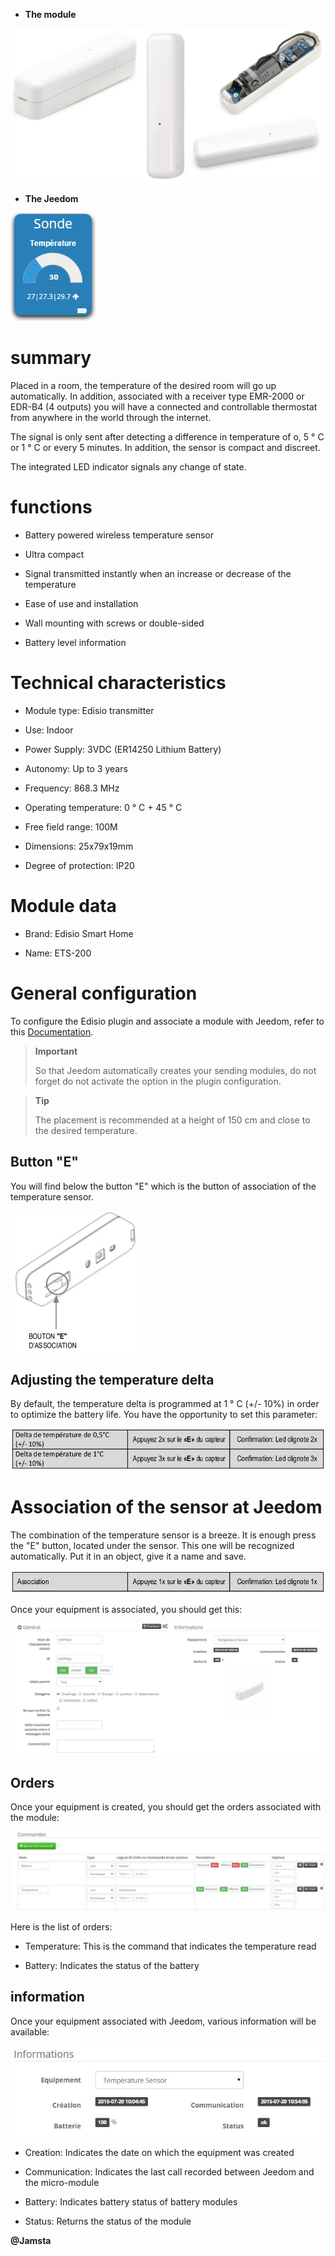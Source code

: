 -   **The module**

![ets200.module](../images/ets200/ets200.module.jpg)

-   **The Jeedom**

![ets200.vue defaut](../images/ets200/ets200.vue-defaut.jpg)

summary
======

Placed in a room, the temperature of the desired room will go up
automatically. In addition, associated with a receiver type EMR-2000 or
EDR-B4 (4 outputs) you will have a connected and controllable thermostat
from anywhere in the world through the internet.

The signal is only sent after detecting a difference in
temperature of o, 5 ° C or 1 ° C or every 5 minutes. In addition, the sensor
is compact and discreet.

The integrated LED indicator signals any change of state.

functions
=========

-   Battery powered wireless temperature sensor

-   Ultra compact

-   Signal transmitted instantly when an increase or decrease
    of the temperature

-   Ease of use and installation

-   Wall mounting with screws or double-sided

-   Battery level information

Technical characteristics
===========================

-   Module type: Edisio transmitter

-   Use: Indoor

-   Power Supply: 3VDC (ER14250 Lithium Battery)

-   Autonomy: Up to 3 years

-   Frequency: 868.3 MHz

-   Operating temperature: 0 ° C + 45 ° C

-   Free field range: 100M

-   Dimensions: 25x79x19mm

-   Degree of protection: IP20

Module data
=================

-   Brand: Edisio Smart Home

-   Name: ETS-200

General configuration
======================

To configure the Edisio plugin and associate a module with Jeedom,
refer to this
[Documentation](https://www.jeedom.fr/doc/documentation/plugins/edisio/fr_FR/edisio.html).

> **Important**
>
> So that Jeedom automatically creates your sending modules, do not forget
> do not activate the option in the plugin configuration.

> **Tip**
>
> The placement is recommended at a height of 150 cm and close to
> the desired temperature.

Button "E"
----------

You will find below the button "E" which is the button of association of the
temperature sensor.

![ets200.bouton e](../images/ets200/ets200.bouton-e.jpg)

Adjusting the temperature delta
-------------------------------

By default, the temperature delta is programmed at 1 ° C (+/- 10%) in order to
optimize the battery life. You have the opportunity to
set this parameter:

![ets200.delta](../images/ets200/ets200.delta.jpg)

Association of the sensor at Jeedom
===============================

The combination of the temperature sensor is a breeze. It is enough
press the "E" button, located under the sensor. This one will be
recognized automatically. Put it in an object, give it a name and
save.

![ets200.association](../images/ets200/ets200.association.jpg)

Once your equipment is associated, you should get this:

![ets200.general](../images/ets200/ets200.general.jpg)

Orders
---------

Once your equipment is created, you should get the orders
associated with the module:

![Commandes](../images/ets200/ets200.commandes.jpg)

Here is the list of orders:

-   Temperature: This is the command that indicates the temperature read

-   Battery: Indicates the status of the battery

information
------------

Once your equipment associated with Jeedom, various information will be
available:

![Commandes](../images/ets200/ets200.informations.jpg)

-   Creation: Indicates the date on which the equipment was created

-   Communication: Indicates the last call recorded between
    Jeedom and the micro-module

-   Battery: Indicates battery status of battery modules

-   Status: Returns the status of the module

**@Jamsta**
